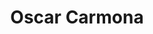 ---
# Display name
title: Oscar Carmona

# Full name (for SEO)
first_name: Oscar
last_name: Carmona

# Username (this should match the folder name)
authors:
  - OC

user_groups:
  - Former Members
---